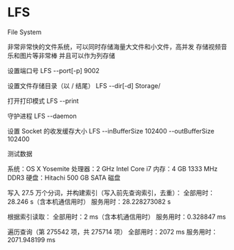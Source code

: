 # LFS
File System

非常非常快的文件系统，可以同时存储海量大文件和小文件，高并发
存储视频音乐和图片等非常棒
并且可以作为列存储

设置端口号
LFS --port[-p] 9002

设置文件存储目录（以 / 结尾）
LFS --dir[-d] Storage/

打开打印模式
LFS --print

守护进程
LFS --daemon

设置 Socket 的收发缓存大小
LFS --inBufferSize 102400 --outBufferSize 102400


测试数据

系统：OS X Yosemite
处理器：2 GHz Intel Core i7
内存：4 GB 1333 MHz DDR3
硬盘：Hitachi 500 GB SATA 磁盘

写入 27.5 万个分词，并构建索引（写入前先查询索引，去重）：
全部用时：28.246 s（含本机通信用时）
服务用时：28.228273082 s

根据索引读取：
全部用时：2 ms（含本机通信用时）
服务用时：0.328847 ms

遍历查询（第 275542 项，共 275714 项）
全部用时：2072 ms
服务用时：2071.948199 ms

